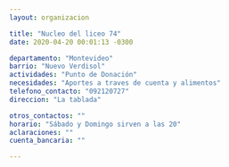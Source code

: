 ```yaml
---
layout: organizacion

title: "Nucleo del liceo 74"
date: 2020-04-20 00:01:13 -0300

departamento: "Montevideo"
barrio: "Nuevo Verdisol"
actividades: "Punto de Donación"
necesidades: "Aportes a traves de cuenta y alimentos"
telefono_contacto: "092120727"
direccion: "La tablada"

otros_contactos: ""
horario: "Sábado y Domingo sirven a las 20"
aclaraciones: ""
cuenta_bancaria: ""

---
```

